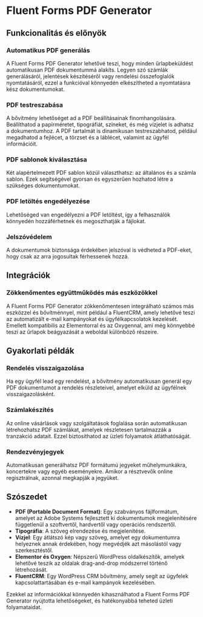 # Fluent Forms PDF Generator

## Funkcionalitás és előnyök

### Automatikus PDF generálás

A Fluent Forms PDF Generator lehetővé teszi, hogy minden űrlapbeküldést automatikusan PDF dokumentummá alakíts. Legyen szó számlák generálásáról, jelentések készítéséről vagy rendelési összefoglalók nyomtatásáról, ezzel a funkcióval könnyedén elkészítheted a nyomtatásra kész dokumentumokat.

### PDF testreszabása

A bővítmény lehetőséget ad a PDF beállításainak finomhangolására. Beállíthatod a papírméretet, tipográfiát, színeket, és még vízjelet is adhatsz a dokumentumhoz. A PDF tartalmát is dinamikusan testreszabhatod, például megadhatod a fejlécet, a törzset és a láblécet, valamint az ügyfél információit.

### PDF sablonok kiválasztása

Két alapértelmezett PDF sablon közül választhatsz: az általános és a számla sablon. Ezek segítségével gyorsan és egyszerűen hozhatod létre a szükséges dokumentumokat.

### PDF letöltés engedélyezése

Lehetőséged van engedélyezni a PDF letöltést, így a felhasználók könnyedén hozzáférhetnek és megoszthatják a fájlokat. 

### Jelszóvédelem

A dokumentumok biztonsága érdekében jelszóval is védheted a PDF-eket, hogy csak az arra jogosultak férhessenek hozzá.

## Integrációk

### Zökkenőmentes együttműködés más eszközökkel

A Fluent Forms PDF Generator zökkenőmentesen integrálható számos más eszközzel és bővítménnyel, mint például a FluentCRM, amely lehetővé teszi az automatizált e-mail kampányokat és ügyfélkapcsolatok kezelését. Emellett kompatibilis az Elementorral és az Oxygennal, ami még könnyebbé teszi az űrlapok beágyazását a weboldal különböző részeire.

## Gyakorlati példák

### Rendelés visszaigazolása

Ha egy ügyfél lead egy rendelést, a bővítmény automatikusan generál egy PDF dokumentumot a rendelés részleteivel, amelyet elküld az ügyfélnek visszaigazolásként.

### Számlakészítés

Az online vásárlások vagy szolgáltatások foglalása során automatikusan létrehozhatsz PDF számlákat, amelyek részletesen tartalmazzák a tranzakció adatait. Ezzel biztosíthatod az üzleti folyamatok átláthatóságát.

### Rendezvényjegyek

Automatikusan generálhatsz PDF formátumú jegyeket műhelymunkákra, koncertekre vagy egyéb eseményekre. Amikor a résztvevők online regisztrálnak, azonnal megkapják a jegyüket.

## Szószedet

- **PDF (Portable Document Format)**: Egy szabványos fájlformátum, amelyet az Adobe Systems fejlesztett ki dokumentumok megjelenítésére függetlenül a szoftvertől, hardvertől vagy operációs rendszertől.
- **Tipográfia**: A szöveg elrendezése és megjelenítése.
- **Vízjel**: Egy átlátszó kép vagy szöveg, amelyet egy dokumentumra helyeznek annak érdekében, hogy megvédjék azt másolástól vagy szerkesztéstől.
- **Elementor és Oxygen**: Népszerű WordPress oldalkészítők, amelyek lehetővé teszik az oldalak drag-and-drop módszerrel történő létrehozását.
- **FluentCRM**: Egy WordPress CRM bővítmény, amely segít az ügyfelek kapcsolattartásában és e-mail kampányok kezelésében.

Ezekkel az információkkal könnyedén kihasználhatod a Fluent Forms PDF Generator nyújtotta lehetőségeket, és hatékonyabbá teheted üzleti folyamataidat.